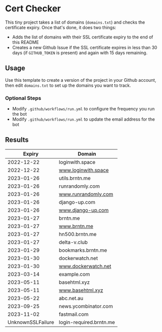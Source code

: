 # Cert Checker

This tiny project takes a list of domains (`domains.txt`) and checks the certificate expiry. Once that's done, it does two things:

- Adds the list of domains with their SSL certificate expiry to the end of this README
- Creates a new Github Issue if the SSL certificate expires in less than 30 days (if `GITHUB_TOKEN` is present) and again with 15 days remaining.


## Usage

Use this template to create a version of the project in your Github account, then edit `domains.txt` to set up the domains you want to track.


### Optional Steps

- Modify `.github/workflows/run.yml` to configure the frequency you run the bot
- Modify `.github/workflows/run.yml` to update the email address for the bot

## Results

| Expiry    | Domain   |
|-----------|----------|
| 2022-12-22 | loginwith.space |
| 2022-12-22 | www.loginwith.space |
| 2023-01-26 | utils.brntn.me |
| 2023-01-26 | runrandomly.com |
| 2023-01-26 | www.runrandomly.com |
| 2023-01-26 | django-up.com |
| 2023-01-26 | www.django-up.com |
| 2023-01-27 | brntn.me |
| 2023-01-27 | www.brntn.me |
| 2023-01-27 | hn500.brntn.me |
| 2023-01-27 | delta-v.club |
| 2023-01-29 | bookmarks.brntn.me |
| 2023-01-30 | dockerwatch.net |
| 2023-01-30 | www.dockerwatch.net |
| 2023-03-14 | example.com |
| 2023-05-11 | basehtml.xyz |
| 2023-05-11 | www.basehtml.xyz |
| 2023-05-22 | abc.net.au |
| 2023-09-25 | news.ycombinator.com |
| 2023-11-02 | fastmail.com |
| UnknownSSLFailure | login-required.brntn.me |
